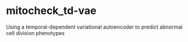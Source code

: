 # mitocheck_td-vae
Using a temporal-dependent variational autoencoder to predict abnormal cell division phenotypes
